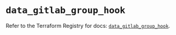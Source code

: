 # `data_gitlab_group_hook`

Refer to the Terraform Registry for docs: [`data_gitlab_group_hook`](https://registry.terraform.io/providers/gitlabhq/gitlab/16.11.0/docs/data-sources/group_hook).
